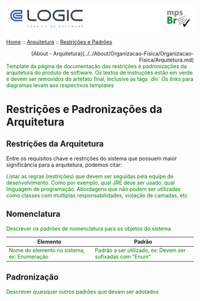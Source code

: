 ![Cabecalho](../../Index-Anexos/Cabecalho.png)

[Home](../../Index.md) :: [Arquitetura](../Arquitetura-Index.md) :: [Restrições e Padrões](Restricoes-Padroes.md)

<div align="right"> [About - Arquitetura](../../About/Organizacao-Fisica/Organizacao-Fisica/Arquitetura.md) </div>

<div style="color:green">
  Template da página de documentação das restrições e padronizações da arquitetura do produto de software. Os textos de instruções estão em verde e devem ser removidos do artefato final, inclusive as tags `div`
  Os links para diagramas levam aos respectivos templates
</div>

# Restrições e Padronizações da Arquitetura

## Restrições da Arquitetura

Entre os requisitos chave e restrições do sistema que possuem maior significância para a arquitetura, podemos citar:

<div style="color:green">Listar as regras (restrições) que devem ser seguidas pela equipe de desenvolvimento. Como por exemplo, qual JRE deve ser usado, qual linguagem de programação. Abordagens que não podem ser utilizadas como classes com multiplas responsabilidades, violação de camadas, etc </div>


## Nomenclatura

<div style="color:green">Descrever os padrões de nomenclatura para os objetos do sistema</div>

| Elemento                                                                    | Padrão                                                                                     |
|-----------------------------------------------------------------------------|--------------------------------------------------------------------------------------------|
| <div style="color:green">Nome do elemento no sistema, ex: Enumeração </div> | <div style="color:green">Padrão a ser utilizado, ex: Devem ser sufixadas com "Enum" </div> |


## Padronização

<div style="color:green">Descrever quaisquer outros padrões que devam ser adotados</div>
